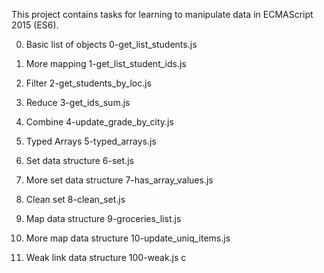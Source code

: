 This project contains tasks for learning to manipulate data in ECMAScript 2015 (ES6).

0. Basic list of objects
0-get_list_students.js 

1. More mapping
1-get_list_student_ids.js

2. Filter
2-get_students_by_loc.js 

3. Reduce
3-get_ids_sum.js

4. Combine
4-update_grade_by_city.js

5. Typed Arrays
5-typed_arrays.js

6. Set data structure
6-set.js

7. More set data structure
7-has_array_values.js 

8. Clean set
8-clean_set.js 

9. Map data structure
9-groceries_list.js 

10. More map data structure
10-update_uniq_items.js

11. Weak link data structure
100-weak.js c
